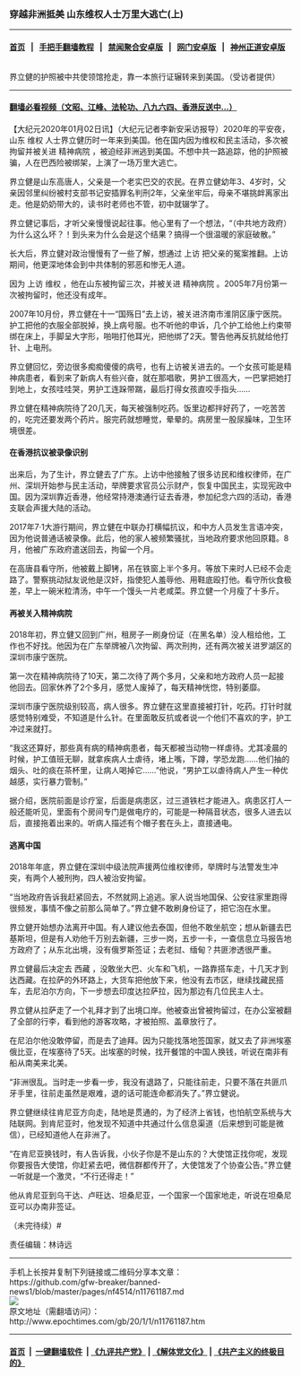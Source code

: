 ### 穿越非洲抵美 山东维权人士万里大逃亡(上)
------------------------

#### [首页](https://github.com/gfw-breaker/banned-news1/blob/master/README.md) &nbsp;&nbsp;|&nbsp;&nbsp; [手把手翻墙教程](https://github.com/gfw-breaker/guides/wiki) &nbsp;&nbsp;|&nbsp;&nbsp; [禁闻聚合安卓版](https://github.com/gfw-breaker/bn-android) &nbsp;&nbsp;|&nbsp;&nbsp; [网门安卓版](https://github.com/oGate2/oGate) &nbsp;&nbsp;|&nbsp;&nbsp; [神州正道安卓版](https://github.com/SzzdOgate/update) 



<div><img alt="" class="aligncenter wp-post-image" src="http://i.epochtimes.com/assets/uploads/2020/01/003FotoJet_meitu_1-600x400.jpg"/>
<div class="red16 caption">
 <p>
  界立健的护照被中共使领馆抢走，靠一本旅行证辗转来到美国。（受访者提供）
 </p>
</div>
</div><hr/>

#### [翻墙必看视频（文昭、江峰、法轮功、八九六四、香港反送中...）](https://github.com/gfw-breaker/banned-news1/blob/master/pages/link3.md)

<div><p>
 【大纪元2020年01月02日讯】（大纪元记者李新安采访报导）2020年的平安夜，山东
 <ok href="http://www.epochtimes.com/gb/tag/%E7%BB%B4%E6%9D%83.html">
  维权
 </ok>
 人士界立健历时一年来到美国。他在国内因为维权和民主活动，多次被拘留并被关进
 <ok href="http://www.epochtimes.com/gb/tag/%E7%B2%BE%E7%A5%9E%E7%97%85%E9%99%A2.html">
  精神病院
 </ok>
 ，被迫经非洲逃到美国。不想中共一路追踪，他的护照被骗，人在巴西险被绑架，上演了一场万里大逃亡。
</p>
<p>
 界立健是山东高唐人，父亲是一个老实巴交的农民。在界立健幼年3、4岁时，父亲因邻里纠纷被村支部书记安插罪名判刑2年，父亲坐牢后，母亲不堪挑衅离家出走。他是奶奶带大的，读书时老师也不管，初中就辍学了。
</p>
<p>
 界立健记事后，才听父亲慢慢说起往事。他心里有了一个想法，“（中共地方政府）为什么这么坏？！到头来为什么会是这个结果？搞得一个很温暖的家庭破散。”
</p>
<p>
 长大后，界立健对政治慢慢有了一些了解，想通过
 <ok href="http://www.epochtimes.com/gb/tag/%E4%B8%8A%E8%AE%BF.html">
  上访
 </ok>
 把父亲的冤案推翻。上访期间，他更深地体会到中共体制的邪恶和惨无人道。
</p>
<p>
 因为
 <ok href="http://www.epochtimes.com/gb/tag/%E4%B8%8A%E8%AE%BF.html">
  上访
 </ok>
 <ok href="http://www.epochtimes.com/gb/tag/%E7%BB%B4%E6%9D%83.html">
  维权
 </ok>
 ，他在山东被拘留三次，并被关进
 <ok href="http://www.epochtimes.com/gb/tag/%E7%B2%BE%E7%A5%9E%E7%97%85%E9%99%A2.html">
  精神病院
 </ok>
 。2005年7月份第一次被拘留时，他还没有成年。
</p>
<p>
 2007年10月份，界立健在十一“国殇日”去上访，被关进济南市淮阴区康宁医院。护工把他的衣服全部脱掉，换上病号服。也不听他的申诉，几个护工给他上约束带绑在床上，手脚呈大字形，啪啪打他耳光，把他绑了2天。警告他再反抗就给他打针、上电刑。
</p>
<p>
 界立健回忆，旁边很多痴痴傻傻的病号，也有上访被关进去的。一个女孩可能是精神病患者，看到来了新病人有些兴奋，就在那唱歌，男护工很高大，一巴掌把她打到地上，女孩哇哇哭，男护工连跺带踹，最后打得女孩直咬手指头……
</p>
<p>
 界立健在精神病院待了20几天，每天被强制吃药。饭里边都拌好药了，一吃苦苦的，吃完还要发两个药片。服完药就想睡觉，晕晕的。病房里一股尿臊味，卫生环境很差。
</p>
<h4>
 在香港抗议被录像识别
</h4>
<p>
 出来后，为了生计，界立健去了广东。上访中他接触了很多访民和维权律师，在广州、深圳开始参与民主活动，举牌要求官员公示财产，恢复中国民主，实现宪政中国。因为深圳靠近香港，他经常持港澳通行证去香港，参加纪念六四的活动，香港支联会声援大陆的活动。
</p>
<p>
 2017年7·1大游行期间，界立健在中联办打横幅抗议，和中方人员发生言语冲突，因为他说普通话被录像。此后，他的家人被频繁骚扰，当地政府要求他回原籍。8月，他被广东政府遣送回去，拘留一个月。
</p>
<p>
 在高唐县看守所，他被戴上脚铐，吊在铁窗上半个多月。等放下来时人已经不会走路了。警察挑动狱友说他是汉奸，指使犯人羞辱他、用鞋底殴打他。看守所伙食极差，早上一碗米粒清汤，中午一个馒头一片老咸菜。界立健一个月瘦了十多斤。
</p>
<h4>
 再被关入精神病院
</h4>
<p>
 2018年初，界立健又回到广州，租房子一刷身份证（在黑名单）没人租给他，工作也不好找。他因为在广东举牌被八次拘留、两次刑拘，还有两次被关进罗湖区的深圳市康宁医院。
</p>
<p>
 第一次在精神病院待了10天，第二次待了两个多月，父亲和地方政府人员一起接他回去。回家休养了2个多月，感觉人废掉了，每天精神恍惚，特别萎靡。
</p>
<p>
 深圳市康宁医院级别较高，病人很多。界立健在这里直接被打针，吃药。打针时就感觉特别难受，不知道是什么针。在里面敢反抗或者说一个他们不喜欢的字，护工冲过来就打。
</p>
<p>
 “我这还算好，那些真有病的精神病患者，每天都被当动物一样虐待。尤其凌晨的时候，护工值班无聊，就拿疾病人士虐待，堵上嘴，下蹲，学恐龙跑……他们抽的烟头、吐的痰在茶杯里，让病人喝掉它……”他说，“男护工以虐待病人产生一种优越感，实行暴力管制。”
</p>
<p>
 据介绍，医院前面是诊疗室，后面是病患区，过三道铁栏才能进入。病患区打人一般还能听见，里面有个房间专门是做电疗的，可能是一种隔音状态，很多人进去以后，直接拖着出来的。听病人描述有个帽子套在头上，直接通电。
</p>
<h4>
 逃离中国
</h4>
<p>
 2018年年底，界立健在深圳中级法院声援两位维权律师，举牌时与法警发生冲突，有两个人被刑拘，四人被治安拘留。
</p>
<p>
 “当地政府告诉我赶紧回去，不然就网上追逃。家人说当地国保、公安往家里跑得很频发，事情不像之前那么简单了。”界立健不敢刷身份证了，把它泡在水里。
</p>
<p>
 界立健开始想办法离开中国。有人建议他去泰国，但他不敢坐航空；想从新疆去巴基斯坦，但是有人劝他千万别去新疆，三步一岗，五步一卡，一查信息立马报告地方政府了；从东北出境，没有俄罗斯签证；去老挝、缅甸？共匪渗透很严重。
</p>
<p>
 界立健最后决定去
 <ok href="http://www.epochtimes.com/gb/tag/%E8%A5%BF%E8%97%8F.html">
  西藏
 </ok>
 ，没敢坐大巴、火车和飞机，一路靠搭车走，十几天才到达西藏。在拉萨的外环路上，大货车把他放下来，他没有去市区，继续找藏民搭车，去尼泊尔方向，下一步想去印度达拉萨拉，因为那边有几位民主人士。
</p>
<p>
 界立健从拉萨走了一个礼拜才到了出境口岸。他被查出曾被拘留过，在办公室被翻了全部的行李，看到他的游客攻略，才被拍照、盖章放行了。
</p>
<p>
 在尼泊尔他没敢停留，而是去了迪拜。因为只能找落地签国家，就又去了非洲埃塞俄比亚，在埃塞待了5天。出埃塞的时候，找开餐馆的中国人换钱，听说在南非有船从南美来北美。
</p>
<p>
 “非洲很乱。当时走一步看一步，我没有退路了，只能往前走，只要不落在共匪爪牙手里，往前走虽然是艰难，退的话可能连命都消失了。”界立健说。
</p>
<p>
 界立健继续往肯尼亚方向走，陆地是贯通的，为了经济上省钱，也怕航空系统与大陆联网。到肯尼亚时，他发现不知道中共通过什么信息渠道（后来想到可能是微信），已经知道他人在非洲了。
</p>
<p>
 “在肯尼亚换钱时，有人告诉我，小伙子你是不是山东的？大使馆正找你呢，发现你要报告大使馆，你赶紧去吧，微信群都传开了，大使馆发了个协查公告。”界立健一听就是一个激灵，“不行还得走！”
</p>
<p>
 他从肯尼亚到乌干达、卢旺达、坦桑尼亚，一个国家一个国家地走，听说在坦桑尼亚可以办南非签证。
</p>
<p>
 （未完待续）#
</p>
<p>
 责任编辑：林诗远
</p>
</div>
<hr/>
手机上长按并复制下列链接或二维码分享本文章：<br/>
https://github.com/gfw-breaker/banned-news1/blob/master/pages/nf4514/n11761187.md <br/>
<a href='https://github.com/gfw-breaker/banned-news1/blob/master/pages/nf4514/n11761187.md'><img src='https://github.com/gfw-breaker/banned-news1/blob/master/pages/nf4514/n11761187.md.png'/></a> <br/>
原文地址（需翻墙访问）：http://www.epochtimes.com/gb/20/1/1/n11761187.htm


------------------------
#### [首页](https://github.com/gfw-breaker/banned-news1/blob/master/README.md) &nbsp;|&nbsp; [一键翻墙软件](https://github.com/gfw-breaker/nogfw/blob/master/README.md) &nbsp;| [《九评共产党》](https://github.com/gfw-breaker/9ping.md/blob/master/README.md#九评之一评共产党是什么) | [《解体党文化》](https://github.com/gfw-breaker/jtdwh.md/blob/master/README.md) | [《共产主义的终极目的》](https://github.com/gfw-breaker/gczydzjmd.md/blob/master/README.md)


<img src='http://gfw-breaker.win/banned-news/pages/nf4514/n11761187.md' width='0px' height='0px'/>